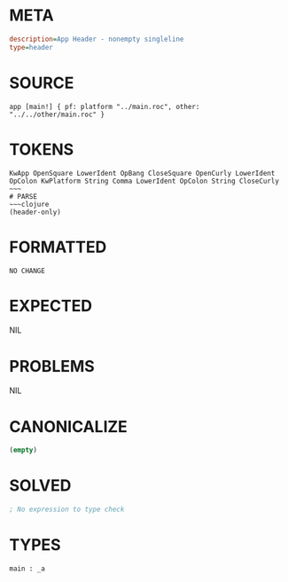 # META
~~~ini
description=App Header - nonempty singleline
type=header
~~~
# SOURCE
~~~roc
app [main!] { pf: platform "../main.roc", other: "../../other/main.roc" }
~~~
# TOKENS
~~~text
KwApp OpenSquare LowerIdent OpBang CloseSquare OpenCurly LowerIdent OpColon KwPlatform String Comma LowerIdent OpColon String CloseCurly ~~~
# PARSE
~~~clojure
(header-only)
~~~
# FORMATTED
~~~roc
NO CHANGE
~~~
# EXPECTED
NIL
# PROBLEMS
NIL
# CANONICALIZE
~~~clojure
(empty)
~~~
# SOLVED
~~~clojure
; No expression to type check
~~~
# TYPES
~~~roc
main : _a
~~~
